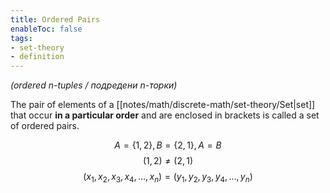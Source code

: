 ```yaml
---
title: Ordered Pairs
enableToc: false
tags: 
- set-theory
- definition
---
```

*(ordered $n$-tuples / подредени $n$-торки)*

The pair of elements of a [[notes/math/discrete-math/set-theory/Set|set]] that occur **in a particular order** and are enclosed in brackets is called a set of ordered pairs.

$$ A = \{1,2\}, B = \{2, 1\}, A = B $$
$$(1, 2) \neq  (2,1)$$
$$(x_1,x_2,x_3,x_4,\dots,x_n) = (y_1, y_2,y_3,y_4,\dots, y_n)$$
